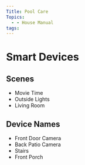 ```yaml
---
Title: Pool Care
Topics:
  - - House Manual
tags:
---
```

# Smart Devices

## Scenes
- Movie Time
- Outside Lights
- Living Room

## Device Names
- Front Door Camera
- Back Patio Camera
- Stairs
- Front Porch

